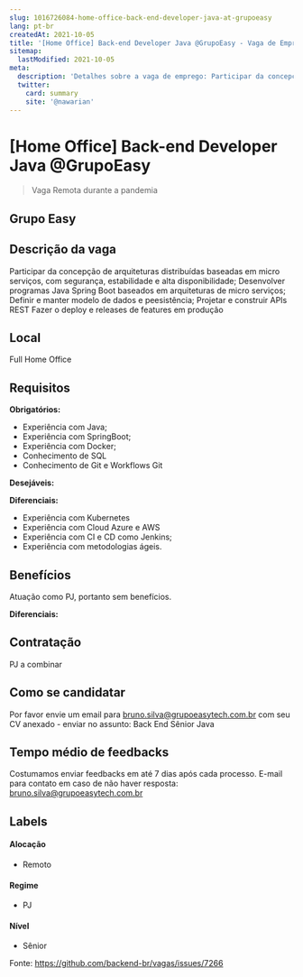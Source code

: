 ```yaml
---
slug: 1016726084-home-office-back-end-developer-java-at-grupoeasy
lang: pt-br
createdAt: 2021-10-05
title: '[Home Office] Back-end Developer Java @GrupoEasy - Vaga de Emprego'
sitemap:
  lastModified: 2021-10-05
meta:
  description: 'Detalhes sobre a vaga de emprego: Participar da concepção de arquiteturas distribuídas baseadas em micro serviços, com segurança, estabilidade e alta disponibilidade; Desenvolver programas Java Spring Boot baseados em arquiteturas de micro serviços; Definir e manter modelo de dados e peesistência; Projetar e construir APIs REST Fazer o deploy e releases de features em produção'
  twitter:
    card: summary
    site: '@nawarian'
---
```


# [Home Office] Back-end Developer Java @GrupoEasy

<!--
==================================================
"Remoto durante o covid"
==================================================
-->
<!-- 
==================================================
POR FAVOR, SÓ POSTE SE A VAGA FOR PARA BACK-END!

Não faça distinção de gênero no título da vaga.

Use: "Back-End Developer" ao invés de 
"Desenvolvedor Back-End" \o/

Exemplo: `[São Paulo] Back-End Developer @ NOME DA EMPRESA`
==================================================
-->
<!--
==================================================
Caso a vaga for remoto durante a pandemia deixar a linha abaixo
==================================================
-->
> Vaga Remota durante a pandemia

## Grupo Easy

## Descrição da vaga

Participar da concepção de arquiteturas distribuídas baseadas em micro serviços, com segurança, estabilidade e alta disponibilidade;
Desenvolver programas Java Spring Boot baseados em arquiteturas de micro serviços;
Definir e manter modelo de dados e peesistência;
Projetar e construir APIs REST
Fazer o deploy e releases de features em produção

## Local

Full Home Office

## Requisitos

**Obrigatórios:**
- Experiência com Java;
- Experiência com SpringBoot;
- Experiência com Docker;
- Conhecimento de SQL
- Conhecimento de Git e Workflows Git

**Desejáveis:**


**Diferenciais:**
- Experiência com Kubernetes
- Experiência com Cloud Azure e AWS
- Experiência com CI e CD como Jenkins;
- Experiência com metodologias ágeis.

## Benefícios

Atuação como PJ, portanto sem benefícios.

**Diferenciais:**


## Contratação

PJ a combinar

## Como se candidatar

Por favor envie um email para bruno.silva@grupoeasytech.com.br com seu CV anexado - enviar no assunto: Back End Sênior Java

## Tempo médio de feedbacks

Costumamos enviar feedbacks em até 7 dias após cada processo.
E-mail para contato em caso de não haver resposta: bruno.silva@grupoeasytech.com.br

## Labels
<!-- retire os labels que não fazem sentido à vaga -->

#### Alocação
- Remoto

#### Regime
- PJ

#### Nível
- Sênior





Fonte: https://github.com/backend-br/vagas/issues/7266